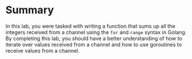 # Summary

In this lab, you were tasked with writing a function that sums up all the integers received from a channel using the `for` and `range` syntax in Golang. By completing this lab, you should have a better understanding of how to iterate over values received from a channel and how to use goroutines to receive values from a channel.
